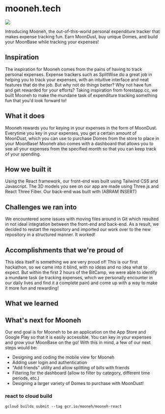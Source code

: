 # mooneh.tech

![](https://storage.cloud.google.com/mooneh-bucket/repo/moonbase.png)

Introducing Mooneh, the out-of-this-world personal expenditure tracker that makes expense tracking fun. Earn MoonDust, buy unique Domes, and build your MoonBase while tracking your expenses!

## Inspiration
The inspiration for Mooneh comes from the pains of having to track personal expenses. Expense trackers such as SplitWise do a great job in helping you to track your expenses, with an intuitive interface and neat features that do the job. But why not do things better? Why not have fun and get rewarded for your efforts? Taking inspiration from forestapp.cc, we built Mooneh to make the mundane task of expenditure tracking something fun that you'd look forward to!

## What it does
Mooneh rewards you for keying in your expenses in the form of MoonDust. Everytime you key in your expenses, you get a certain amount of MoonDust, which you can use to purchase Domes from the store to place in your MoonBase! Mooneh also comes with a dashboard that allows you to see all your expenses from the specified month so that you can keep track of your spending. 

## How we built it
Using the React framework, our front-end was built using Tailwind CSS and Javascript. The 3D models you see on our app are made using Three.js and React Three Fiber. Our back-end was built with (ABRAM INSERT)

## Challenges we ran into
We encountered some issues with moving files around in Git which resulted in not ideal integration between the front-end and back-end. As a result, we decided to restart the repository and imported our work over to the new repository in a structured manner. It worked!

## Accomplishments that we're proud of
This idea itself is something we are very proud of! This is our first hackathon, so we came into it blind, with no ideas and no idea what to expect. But within the first 2 hours of the BitCamp, we were able to identify a mundane task (ie tracking expenses, which we personally encounter in our daily lives and find it a complete pain) and come up with a way to make it more fun and rewarding! 

## What we learned


## What's next for Mooneh
Our end goal is for Mooneh to be an application on the App Store and Google Play so that it is easily accessible. You can key in your expenses and grow your MoonBase on the go! With this in mind, a few of our next steps would be:
   - Designing and coding the mobile view for Mooneh
   - Adding user login and authentication
   - "Add friends" utility and allow splitting of bills with friends
   - Filtering for the dashboard (allow to filter by category, different time periods, etc.)
   - Designing a larger variety of Domes to purchase with MoonDust!


### react to cloud build
```
gcloud builds submit --tag gcr.io/mooneh/mooneh-react
```
